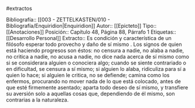 #extractos  

Bibliografía:: [[003 - ZETTELKASTEN/010 - Bibliografía/Enquiridion|Enquiridion]]
Autor:: [[Epicteto]]
Tipo:: [[Anotaciones]]
Posición:: Capítulo 48, Página 88, Párrafo 1
Etiquetas:: [[Desarrollo Personal]]
Extracto:: Es condición y característica de un filósofo esperar todo provecho y daño de sí mismo . Los signos de quien está haciendo progresos son éstos: no censura a nadie, no alaba a nadie, no critica a nadie, no acusa a nadie, no dice nada acerca de sí mismo como si se considerara alguien o conociera algo; cuando se siente contrariado o en dificultad, se censura a sí mismo; si alguien lo alaba, ridiculiza para sí a quien lo hace; si alguien le critica, no se defiende; camina como los enfermos, procurando no mover nada de lo que está colocado, antes de que esté firmemente asentado; aparta todo deseo de sí mismo, y transfiere su aversión solo a aquellas cosas que, dependiendo de él mismo, son contrarias a la naturaleza.